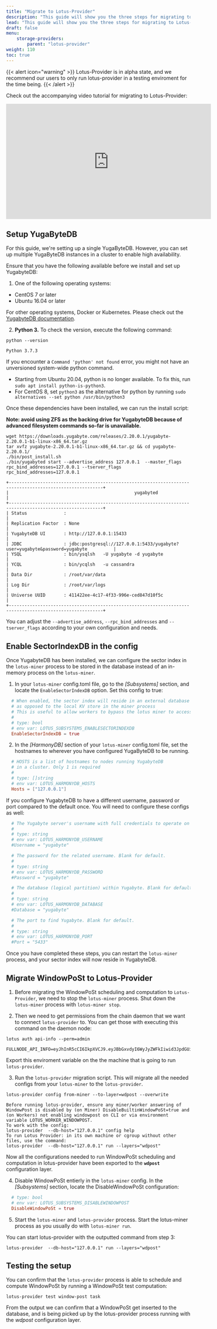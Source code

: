```yaml
---
title: "Migrate to Lotus-Provider"
description: "This guide will show you the three steps for migrating to Lotus-Provider, from Lotus-Miner"
lead: "This guide will show you the three steps for migrating to Lotus-Provider, from Lotus-Miner"
draft: false
menu:
    storage-providers:
        parent: "lotus-provider"
weight: 110
toc: true
---
```


{{< alert icon="warning" >}}
Lotus-Provider is in alpha state, and we recommend our users to only run lotus-provider in a testing enviroment for the time being.
{{< /alert >}}

Check out the accompanying video tutorial for migrating to Lotus-Provider:
<iframe width="560" height="315" src="https://www.youtube-nocookie.com/embed/8Th0nBcAT-M?si=VXTKc3uZmI91hjPp" title="YouTube video player" frameborder="0" allow="accelerometer; autoplay; clipboard-write; encrypted-media; gyroscope; picture-in-picture; web-share" allowfullscreen></iframe>

## Setup YugaByteDB

For this guide, we're setting up a single YugaByteDB. However, you can set up multiple YugaByteDB instances in a cluster to enable high availability.

Ensure that you have the following available before we install and set up YugabyteDB:

1. One of the following operating systems:

- CentOS 7 or later
- Ubuntu 16.04 or later

For other operating systems, Docker or Kubernetes. Please check out the [YugabyteDB documentation](https://docs.yugabyte.com/preview/quick-start/).

2. **Python 3.** To check the version, execute the following command:

```shell with-output
python --version
```
```
Python 3.7.3
```

If you encounter a `Command 'python' not found` error, you might not have an unversioned system-wide python command.

- Starting from Ubuntu 20.04, python is no longer available. To fix this, run `sudo apt install python-is-python3`.
- For CentOS 8, set `python3` as the alternative for python by running `sudo alternatives --set python /usr/bin/python3`

Once these dependencies have been installed, we can run the install script:

**Note: avoid using ZFS as the backing drive for YugabyteDB because of advanced filesystem commands so-far is unavailable.**

```shell with-output
wget https://downloads.yugabyte.com/releases/2.20.0.1/yugabyte-2.20.0.1-b1-linux-x86_64.tar.gz
tar xvfz yugabyte-2.20.0.1-b1-linux-x86_64.tar.gz && cd yugabyte-2.20.0.1/
./bin/post_install.sh
./bin/yugabyted start --advertise_address 127.0.0.1  --master_flags rpc_bind_addresses=127.0.0.1 --tserver_flags rpc_bind_addresses=127.0.0.1
```
```
+----------------------------------------------------------------------------------------------------------+
|                                                yugabyted                                                 |
+----------------------------------------------------------------------------------------------------------+
| Status              :                                                                                    |
| Replication Factor  : None                                                                               |
| YugabyteDB UI       : http://127.0.0.1:15433                                                             |
| JDBC                : jdbc:postgresql://127.0.0.1:5433/yugabyte?user=yugabyte&password=yugabyte          |
| YSQL                : bin/ysqlsh   -U yugabyte -d yugabyte                                               |
| YCQL                : bin/ycqlsh   -u cassandra                                                          |
| Data Dir            : /root/var/data                                                                     |
| Log Dir             : /root/var/logs                                                                     |
| Universe UUID       : 411422ee-4c17-4f33-996e-ced847d10f5c                                               |
+----------------------------------------------------------------------------------------------------------+
```

You can adjust the `--advertise_address`, `--rpc_bind_addresses` and `--tserver_flags` according to your own configuration and needs.

## Enable SectorIndexDB in the config


Once YugabyteDB has been installed, we can configure the sector index in the `lotus-miner` process to be stored in the database instead of an in-memory process on the `lotus-miner`.

1. In your `lotus-miner` config.toml file, go to the *[Subsystems]* section, and locate the `EnableSectorIndexDB` option. Set this config to true:

```toml
  # When enabled, the sector index will reside in an external database
  # as opposed to the local KV store in the miner process
  # This is useful to allow workers to bypass the lotus miner to access sector information
  #
  # type: bool
  # env var: LOTUS_SUBSYSTEMS_ENABLESECTORINDEXDB
  EnableSectorIndexDB = true
```

2. In the *[HarmonyDB]* section of your `lotus-miner` config.toml file, set the hostnames to wherever you have configured YugaByteDB to be running.

```toml
  # HOSTS is a list of hostnames to nodes running YugabyteDB
  # in a cluster. Only 1 is required
  #
  # type: []string
  # env var: LOTUS_HARMONYDB_HOSTS
  Hosts = ["127.0.0.1"]
```

If you configure YugabyteDB to have a different username, password or port compared to the default once. You will need to configure these configs as well:

```toml
  # The Yugabyte server's username with full credentials to operate on Lotus' Database. Blank for default.
  #
  # type: string
  # env var: LOTUS_HARMONYDB_USERNAME
  #Username = "yugabyte"

  # The password for the related username. Blank for default.
  #
  # type: string
  # env var: LOTUS_HARMONYDB_PASSWORD
  #Password = "yugabyte"

  # The database (logical partition) within Yugabyte. Blank for default.
  #
  # type: string
  # env var: LOTUS_HARMONYDB_DATABASE
  #Database = "yugabyte"

  # The port to find Yugabyte. Blank for default.
  #
  # type: string
  # env var: LOTUS_HARMONYDB_PORT
  #Port = "5433"
```

Once you have completed these steps, you can restart the `lotus-miner` process, and your sector index will now reside in YugabyteDB.

## Migrate WindowPoSt to Lotus-Provider

1. Before migrating the WindowPoSt scheduling and computation to `Lotus-Provider`, we need to stop the `lotus-miner` process. Shut down the `lotus-miner` process with `lotus-miner stop`.


2. Then we need to get permissions from the chain daemon that we want to connect `lotus-provider` to. You can get those with executing this command on the daemon node:

```shell with-output
lotus auth api-info --perm=admin
```
```
FULLNODE_API_INFO=eyJhInR5cCI6IkpXVCJ9.eyJBbGxvdyI6WyJyZWFkIiwid3JpdGUiLCJzaWduIiwiYWRtaW4iXX0.nNtaVSjHsSXyWFTkvk3KZC8hjlrBrK9B9WNHLJGKfR0:/ip4/127.0.0.1/tcp/1234/http
```

Export this enviroment variable on the the machine that is going to run `lotus-provider`.

3. Run the `lotus-provider` migration script. This will migrate all the needed configs from your `lotus-miner` to the `lotus-provider`.

```shell with-output
lotus-provider config from-miner --to-layer=wdpost --overwrite
```
```
Before running lotus-provider, ensure any miner/worker answering of WindowPost is disabled by (on Miner) DisableBuiltinWindowPoSt=true and (on Workers) not enabling windowpost on CLI or via environment variable LOTUS_WORKER_WINDOWPOST.
To work with the config:
lotus-provider  --db-host="127.0.0.1" config help 
To run Lotus Provider: in its own machine or cgroup without other files, use the command:
lotus-provider  --db-host="127.0.0.1" run --layers="wdpost"
```

Now all the configurations needed to run WindowPoSt scheduling and computation in lotus-provider have been exported to the **`wdpost`** configuration layer.

4. Disable WindowPoSt entierly in the `lotus-miner` config. In the *[Subsystems]* section, locate the DisableWindowPoSt configuration:

```toml
  # type: bool
  # env var: LOTUS_SUBSYSTEMS_DISABLEWINDOWPOST
  DisableWindowPoSt = true
```

5. Start the `lotus-miner` and `lotus-provider` process. Start the lotus-miner process as you usually do with `lotus-miner run`. 

You can start lotus-provider with the outputted command from step 3:

```shell
lotus-provider  --db-host="127.0.0.1" run --layers="wdpost"
```

## Testing the setup

You can confirm that the `lotus-provider` process is able to schedule and compute WindowPoSt by running a WindowPoSt test computation:

```shell with-output
lotus-provider test window-post task
```

From the output we can confirm that a WindowPoSt get inserted to the database, and is being picked up by the lotus-provider process running with the *wdpost* configuration layer.